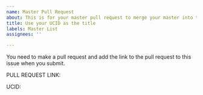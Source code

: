 ```yaml
---
name: Master Pull Request
about: This is for your master pull request to merge your master into this repo.
title: Use your UCID as the title
labels: Master List
assignees: ''

---
```


You need to make a pull request and add the link to the pull request to this issue when you submit.  

PULL REQUEST LINK:

UCID:
